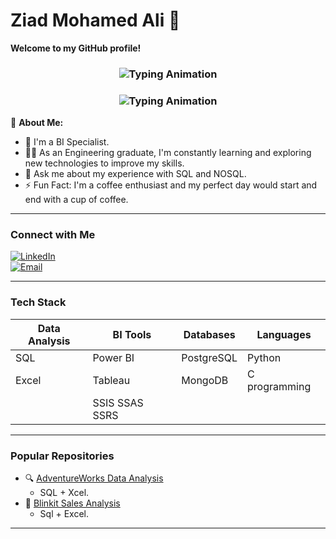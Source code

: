 # Ziad Mohamed Ali 👋

**Welcome to my GitHub profile!**  
<h3 align="center">
  <img src="https://readme-typing-svg.demolab.com?font=Fira+Code&pause=1000&color=00FF00&width=435&lines=Data+Analyst+%7C+BI+developer+%7C+power+BI+developer" alt="Typing Animation" />
</h3>

<h3 align="center">
  <img src="https://readme-typing-svg.demolab.com?font=Fira+Code&pause=1000&color=00FF00&width=435&lines=power+BI+developer" alt="Typing Animation" />
</h3>

🔹 **About Me:**  
- 🏢 I'm a BI Specialist. 
- 👨‍💻 As an Engineering graduate, I'm constantly learning and exploring new technologies to improve my skills.
- 💬 Ask me about my experience with SQL and NOSQL.
- ⚡ Fun Fact: I'm a coffee enthusiast and my perfect day would start and end with a cup of coffee.

---

### **Connect with Me**  
[![LinkedIn]([https://img.shields.io/badge/LinkedIn-0077B5?style=flat&logo=linkedin&logoColor=white)](Your_LinkedIn_URL](https://www.linkedin.com/in/ziad-mohammed-ali/))  
[![Email](https://img.shields.io/badge/Email-D14836?style=flat&logo=gmail&logoColor=white)](mailto:ziadmohammed628@gamil.com)  

---

### **Tech Stack**  
| Data Analysis       | BI Tools          | Databases       | Languages       |  
|---------------------|-------------------|-----------------|-----------------|  
| SQL                 | Power BI          | PostgreSQL      | Python          |  
| Excel               | Tableau           | MongoDB         | C programming   |  
|                     | SSIS SSAS SSRS 
---

### **Popular Repositories**  
- 🔍 [AdventureWorks Data Analysis]([https://github.com/your-repo-link](https://github.com/Zyydd/Adventure-Works-Sales-Analysis-Excel-PowerQuery-PivotTables))  
  - SQL + Xcel.  
- 🏪 [Blinkit Sales Analysis]([https://github.com/your-repo-link](https://github.com/Zyydd/Blinkit-Sales-analysis-))  
  - Sql + Excel.  

---
